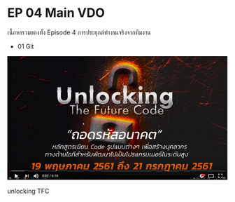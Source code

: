 # EP 04 Main VDO

เนื้อหารวมของทั้ง Episode 4 การประยุกต์ทำงานจริงจากทีมงาน 

- 01 Git

[![](images/EP04/00.PNG)](https://www.facebook.com/digitalthailandclub/videos/399711310507681/)

unlocking TFC

